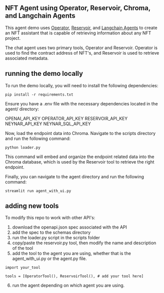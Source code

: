 ## NFT Agent using Operator, Reservoir, Chroma, and Langchain Agents

This agent demo uses [Operator](https://operator.io), [Reservoir](https://reservoir.tools), and [Langchain Agents](https://langchain.com) to create an NFT assistant that is capable
of retrieving information about any NFT project. 

The chat agent uses two primary tools, Operator and Reservoir. Operator is used to find the contract address of NFT's, and Reservoir is used to retrieve associated metadata. 

## running the demo locally

To run the demo locally, you will need to install the following dependencies:

```
pip install -r requirements.txt
```

Ensure you have a .env file with the necessary dependencies located in the agent/ directory:

OPENAI_API_KEY
OPERATOR_API_KEY
RESERVOIR_API_KEY
NEYNAR_API_KEY
NEYNAR_SQL_API_KEY

Now, load the endpoint data into Chroma. Navigate to the scripts directory and run the following command:

```
python loader.py
```

This command will embed and organize the endpoint related data into the Chroma database, which is used by the Reservoir tool to retrieve the right endpoint. 

Finally, you can navigate to the agent directory and run the following command:

```
streamlit run agent_with_ui.py
```

## adding new tools 

To modify this repo to work with other API's:
1. download the openapi.json spec associated with the API
2. add the spec to the schemas directory
3. run the loader.py script in the scripts folder
4. copy/paste the reservoir.py tool, then modify the name and description of the tool
5. add the tool to the agent you are using, whether that is the agent_with_ui.py or the agent.py file.

```
import your_tool

tools = [OperatorTool(), ReservoirTool(), # add your tool here]
```

6. run the agent depending on which agent you are using.
